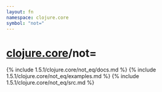 ```yaml
---
layout: fn
namespace: clojure.core
symbol: "not="
---
```


# [clojure.core](../)/not=

{% include 1.5.1/clojure.core/not_eq/docs.md %}
{% include 1.5.1/clojure.core/not_eq/examples.md %}
{% include 1.5.1/clojure.core/not_eq/src.md %}

